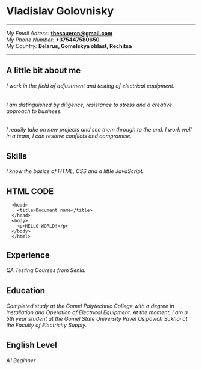 # Vladislav Golovnisky

---------------------               -----------------------------------
*My Email Adress:*                    **thesaueron@gmail.com**<br>
*My Phone Number:*                    **+375447580650**<br>
*My Country:*                         **Belarus, Gomelskya oblast, Rechitsa**<br>
---------------------               -----------------------------------

## A little bit about me
###### I work in the field of adjustment and testing of electrical equipment.
###### I am distinguished by diligence, resistance to stress and a creative approach to business.
###### I readily take on new projects and see them through to the end. I work well in a team, I can resolve conflicts and compromise.


## Skills
###### I know the basics of *HTML*, *CSS* and a little *JavaScript*.


## HTML CODE
```<html>
  <head>
    <title>Document name</title>
  </head>
  <body>
    <p>HELLO WORLD!</p>
  </body>
  </html>
```


## Experience
###### QA Testing Courses from Senla.


## Education
###### Completed study at the *Gomel Polytechnic College* with a degree in Installation and Operation of Electrical Equipment. At the moment, I am a 5th year student at the *Gomel State University Pavel Osipovich Sukhoi* at the Faculty of Electricity Supply.


## English Level
###### A1 Beginner
